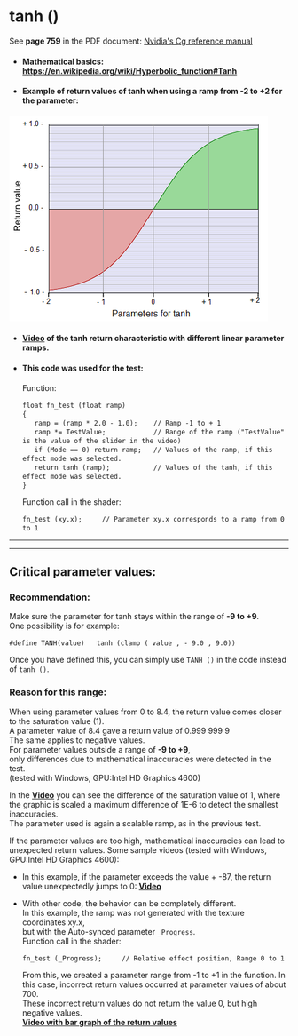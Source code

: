 # tanh ()

See **page 759** in the PDF document: [Nvidia's Cg reference manual](https://www.google.com.au/url?sa=t&rct=j&q=&esrc=s&source=web&cd=3&cad=rja&uact=8&ved=0ahUKEwj5qpif6rHTAhXLF5QKHQ6MCeAQFggwMAI&url=http%3A%2F%2Fdeveloper.download.nvidia.com%2Fcg%2FCg_3.1%2FCg-3.1_April2012_ReferenceManual.pdf&usg=AFQjCNHI5gaVpuvJH6ZO8bnX7BxJGKXr0A)

  - #### Mathematical basics: https://en.wikipedia.org/wiki/Hyperbolic_function#Tanh  
  
  - #### Example of return values of tanh when using a ramp from -2 to +2 for the parameter:  
   ![](image/tanh.png)

  - #### [Video](video/tanh.mp4?raw=true) of the tanh return characteristic with different linear parameter ramps.  
  - #### This code was used for the test:
     Function:
     ```` Code
     float fn_test (float ramp)
     {                
        ramp = (ramp * 2.0 - 1.0);    // Ramp -1 to + 1
        ramp *= TestValue;            // Range of the ramp ("TestValue" is the value of the slider in the video) 
        if (Mode == 0) return ramp;   // Values of the ramp, if this effect mode was selected.
        return tanh (ramp);           // Values of the tanh, if this effect mode was selected.
     }
     ````
     
     Function call in the shader:
     ```` Code
     fn_test (xy.x);     // Parameter xy.x corresponds to a ramp from 0 to 1
     ````
     
  ---
  ---
     
## Critical parameter values:

### Recommendation:
Make sure the parameter for tanh stays within the range of **-9 to +9**.  
One possibility is for example:
```` Code
#define TANH(value)   tanh (clamp ( value , - 9.0 , 9.0))
````
Once you have defined this, you can simply use `TANH ()` in the code instead of `tanh ()`.  
  

### Reason for this range:
When using parameter values from 0 to 8.4, the return value comes closer to the saturation value (1).  
A parameter value of 8.4 gave a return value of 0.999 999 9  
The same applies to negative values.  
For parameter values outside a range of **-9 to +9**,  
only differences due to mathematical inaccuracies were detected in the test.  
(tested with Windows, GPU:Intel HD Graphics 4600)  

In the **[Video](video/cirtic_values3.mp4?raw=true)** you can see the difference of the saturation value of 1, 
where the graphic is scaled a maximum difference of 1E-6 to detect the smallest inaccuracies.  
The parameter used is again a scalable ramp, as in the previous test.

     
If the parameter values are too high, mathematical inaccuracies can lead to unexpected return values.
Some sample videos (tested with Windows, GPU:Intel HD Graphics 4600):

   - In this example, if the parameter exceeds the value + -87, the return value unexpectedly jumps to 0:
   **[Video](video/cirtic_values1.mp4?raw=true)**  
     
   - With other code, the behavior can be completely different.  
     In this example, the ramp was not generated with the texture coordinates xy.x,  
     but with the Auto-synced parameter `_Progress`.  
          Function call in the shader:
     ```` Code
     fn_test (_Progress);     // Relative effect position, Range 0 to 1
     ````
     From this, we created a parameter range from -1 to +1 in the function.
     In this case, incorrect return values occurred at parameter values of about 700.  
     These incorrect return values do not return the value 0, but high negative values.  
        **[Video with bar graph of the return values](video/cirtic_values2.mp4?raw=true)**
